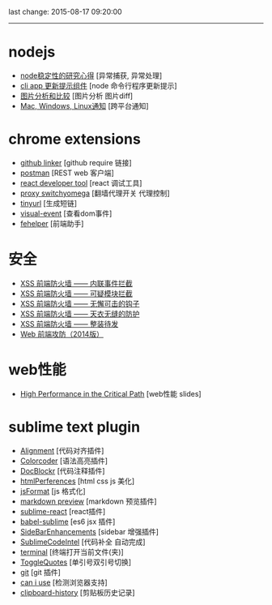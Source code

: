 last change: 2015-08-17 09:20:00

-------------

# nodejs 

* [node稳定性的研究心得](http://www.cnblogs.com/rubylouvre/p/4442619.html) [异常捕获, 异常处理]
* [cli app 更新提示组件](https://github.com/yeoman/update-notifier) [node 命令行程序更新提示] 
* [图片分析和比较](https://github.com/Huddle/Resemble.js) [图片分析 图片diff] 
* [Mac, Windows, Linux通知](https://github.com/mikaelbr/node-notifier) [跨平台通知]

# chrome extensions

* [github linker](https://chrome.google.com/webstore/detail/github-linker/jlmafbaeoofdegohdhinkhilhclaklkp?utm_source=chrome-app-launcher-info-dialog) [github require 链接]
* [postman](https://chrome.google.com/webstore/detail/postman-rest-client/fdmmgilgnpjigdojojpjoooidkmcomcm?utm_source=chrome-app-launcher-info-dialog) [REST web 客户端]
* [react developer tool](https://chrome.google.com/webstore/detail/react-developer-tools/fmkadmapgofadopljbjfkapdkoienihi?utm_source=chrome-app-launcher-info-dialog) [react 调试工具]
* [proxy switchyomega](https://chrome.google.com/webstore/detail/proxy-switchyomega/padekgcemlokbadohgkifijomclgjgif?utm_source=chrome-app-launcher-info-dialog) [翻墙代理开关 代理控制]
* [tinyurl](https://chrome.google.com/webstore/detail/tinyurl/lbadmllalinlpflkajgkkmjohckpnahm?utm_source=chrome-app-launcher-info-dialog) [生成短链]
* [visual-event](https://chrome.google.com/webstore/detail/visual-event/pbmmieigblcbldgdokdjpioljjninaim?utm_source=chrome-app-launcher-info-dialog) [查看dom事件]
* [fehelper](https://chrome.google.com/webstore/detail/web%E5%89%8D%E7%AB%AF%E5%8A%A9%E6%89%8Bfehelper/pkgccpejnmalmdinmhkkfafefagiiiad?utm_source=chrome-app-launcher-info-dialog) [前端助手]

# 安全

* [XSS 前端防火墙 —— 内联事件拦截](http://fex.baidu.com/blog/2014/06/xss-frontend-firewall-1/)
* [XSS 前端防火墙 —— 可疑模块拦截](http://fex.baidu.com/blog/2014/06/xss-frontend-firewall-2/)
* [XSS 前端防火墙 —— 无懈可击的钩子](http://fex.baidu.com/blog/2014/06/xss-frontend-firewall-3/)
* [XSS 前端防火墙 —— 天衣无缝的防护](http://fex.baidu.com/blog/2014/06/xss-frontend-firewall-4/)
* [XSS 前端防火墙 —— 整装待发](http://fex.baidu.com/blog/2014/06/xss-frontend-firewall-5/)
* [Web 前端攻防（2014版）](http://fex.baidu.com/blog/2014/06/web-sec-2014/)

# web性能

* [High Performance in the Critical Path](https://speakerdeck.com/bevacqua/high-performance-in-the-critical-path) [web性能 slides]

# sublime text plugin

* [Alignment](http://wbond.net/sublime_packages/alignment) [代码对齐插件]
* [Colorcoder](https://github.com/vprimachenko/Sublime-Colorcoder) [语法高亮插件]
* [DocBlockr](https://github.com/spadgos/sublime-jsdocs/) [代码注释插件]
* [htmlPerferences](https://github.com/victorporof/Sublime-HTMLPrettify) [html css js 美化]
* [jsFormat](https://github.com/jdc0589/JsFormat) [js 格式化]
* [markdown preview](https://github.com/revolunet/sublimetext-markdown-preview) [markdown 预览插件]
* [sublime-react](https://github.com/reactjs/sublime-react) [react插件]
* [babel-sublime](https://github.com/babel/babel-sublime) [es6 jsx 插件]
* [SideBarEnhancements](https://github.com/titoBouzout/SideBarEnhancements) [sidebar 增强插件]
* [SublimeCodeIntel](https://github.com/SublimeCodeIntel/SublimeCodeIntel) [代码补全 自动完成]
* [terminal](http://wbond.net/sublime_packages/terminal) [终端打开当前文件(夹)]
* [ToggleQuotes](https://github.com/spadgos/sublime-ToggleQuotes) [单引号双引号切换]
* [git](https://github.com/kemayo/sublime-text-git) [git 插件]
* [can i use](http://azd325.github.io/sublime-text-caniuse/) [检测浏览器支持]
* [clipboard-history](https://github.com/kemayo/sublime-text-2-clipboard-history) [剪贴板历史记录]
